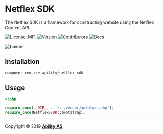 # Netflex SDK

The Netflex SDK is a framework for constructing website using the Netflex Content API.

[![License: MIT](https://img.shields.io/github/license/apility/netflex-sdk.svg)](https://opensource.org/licenses/MIT)
[![Version](https://img.shields.io/github/tag/apility/netflex-sdk.svg?label=version)](https://github.com/apility/netflex-sdk/releases/latest)
[![Contributors](https://img.shields.io/github/contributors/apility/netflex-sdk.svg?color=green)](https://github.com/apility/netflex-sdk/graphs/contributors)
[![Docs](https://img.shields.io/badge/docs-docs.netflex.dev-blue.svg)](https://docs.netflex.dev/docs/1.0)

![banner](https://d3lnipq2e3xuc0.cloudfront.net/media/o/1557406595/banner.png)

## Installation

```bash
composer require apility/netflex-sdk
```

## Usage

```php
<?php

require_once(__DIR__ . '/../vendor/autoload.php');
require_once(Netflex\SDK::bootstrap);
```

<hr>

Copyright &copy; 2019 **[Apility AS](https://apility.no)**
